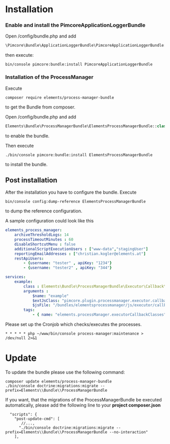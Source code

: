 # Installation

### Enable and install the PimcoreApplicationLoggerBundle 

Open /config/bundle.php
and add
```php
\Pimcore\Bundle\ApplicationLoggerBundle\PimcoreApplicationLoggerBundle::class => ['all' => true],
``` 

then execute:
```command
bin/console pimcore:bundle:install PimcoreApplicationLoggerBundle
```

### Installation of the ProcessManager

Execute 

```command
composer require elements/process-manager-bundle
```

to get the Bundle from composer.


Open /config/bundle.php
and add
```php
Elements\Bundle\ProcessManagerBundle\ElementsProcessManagerBundle::class => ['all' => true]
``` 

to enable the bundle.

Then execute

```command
./bin/console pimcore:bundle:install ElementsProcessManagerBundle
```
to install the bundle.


## Post installation

After the installation you have to configure the bundle. Execute
```command 
bin/console config:dump-reference ElementsProcessManagerBundle
```
to dump the reference configuration.

A sample configuration could look like this
```yaml
elements_process_manager:
    archiveThresholdLogs: 14
    processTimeoutMinutes : 60
    disableShortcutMenu : false
    additionalScriptExecutionUsers : ["www-data","stagingUser"]
    reportingEmailAddresses : ["christian.kogler@elements.at"]
    restApiUsers:
        - {username: "tester" , apiKey: "1234"}
        - {username: "tester2" , apiKey: "344"}

services:
    example:
        class : Elements\Bundle\ProcessManagerBundle\Executor\Callback\General
        arguments :
            $name: "example"
            $extJsClass: "pimcore.plugin.processmanager.executor.callback.example"
            $jsFile: "/bundles/elementsprocessmanager/js/executor/callback/example.js"
        tags:
            - { name: "elements.processManager.executorCallbackClasses" }
```

Please set up the Cronjob which checks/executes the processes.

```
* * * * * php ~/www/bin/console process-manager:maintenance > /dev/null 2>&1
```

# Update
To update the bundle please use the following command:

```
composer update elements/process-manager-bundle
./bin/console doctrine:migrations:migrate --prefix=Elements\\Bundle\\ProcessManagerBundle 
```

If you want, that the migrations of the ProcessManagerBundle be executed automatically, please add the following
line to your **project composer.json**
```
  "scripts": {
    "post-update-cmd": [
       //...,
      "./bin/console doctrine:migrations:migrate --prefix=Elements\\Bundle\\ProcessManagerBundle --no-interaction"
    ],
```
